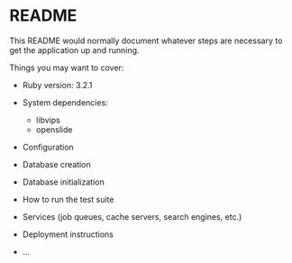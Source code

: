 # README

This README would normally document whatever steps are necessary to get the
application up and running.

Things you may want to cover:

* Ruby version: 3.2.1

* System dependencies: 
  - libvips 
  - openslide 

* Configuration

* Database creation

* Database initialization

* How to run the test suite

* Services (job queues, cache servers, search engines, etc.)

* Deployment instructions

* ...
